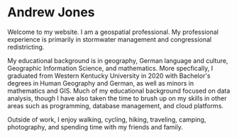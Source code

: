 <h1> Andrew Jones </h1>

<p1> Welcome to my website. I am a geospatial professional. My professional experience is primarily in stormwater management and congressional redistricting. </p1> <br>

<p2> My educational background is in geography, German language and culture, Geographic Information Science, and mathematics. More specfically, I graduated from Western Kentucky University in 2020 with Bachelor's degrees in Human Geography and German, as well as minors in mathematics and GIS. Much of my educational background focused on data analysis, though I have also taken the time to brush up on my skills in other areas such as programming, database management, and cloud platforms. </p2> <br>

<p3> Outside of work, I enjoy walking, cycling, hiking, traveling, camping, photography, and spending time with my friends and family. </p3>
